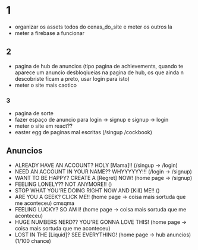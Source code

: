 # 1

- organizar os assets todos do cenas_do_site e meter os outros la
- meter a firebase a funcionar

## 2

- pagina de hub de anuncios (tipo pagina de achievements, quando te aparece um anuncio desbloqiueias na pagina de hub, os que ainda n descobriste ficam a preto, usar login para isto)
- meter o site mais caotico

### 3

- pagina de sorte
- fazer espaço de anuncio para login -> signup e signup -> login
- meter o site em react??
- easter egg de paginas mal escritas (/singup /cockbook)


## Anuncios


- ALREADY HAVE AN ACCOUNT? HOLY [Mama]!! (/singup -> /login)
- NEED AN ACCOUNT IN YOUR NAME?? WHYYYYYY!!! (/login -> /signup)
- WANT TO BE HAPPY? CREATE A [Regret] NOW! (home page -> /signup)
- FEELING LONELY?? NOT ANYMORE!! ()
- STOP WHAT YOU'RE DOING RIGHT NOW AND [Kill] ME!! ()
- ARE YOU A GEEK? CLICK ME!! (home page -> coisa mais sortuda que me aconteceu) cmsqma
- FEELING LUCKY? SO AM I! (home page -> coisa mais sortuda que me aconteceu)
- HUGE NUMBERS NERD?? YOU'RE GONNA LOVE THIS! (home page -> coisa mais sortuda que me aconteceu)
- LOST IN THE [Liquid]? SEE EVERYTHING! (home page -> hub anuncios) (1/100 chance)

